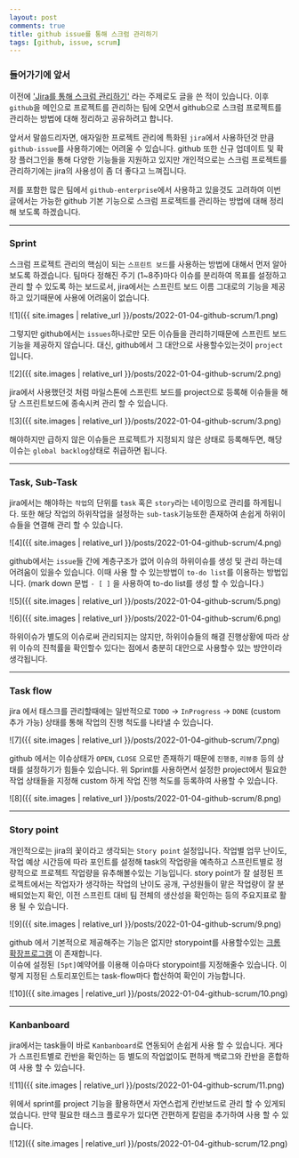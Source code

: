 ```yaml
---
layout: post
comments: true
title: github issue를 통해 스크럼 관리하기
tags: [github, issue, scrum]
---
```


### 들어가기에 앞서

이전에 ['Jira를 통해 스크럼 관리하기'](https://taes-k.github.io/2019/12/07/sw-jira-scrum/) 라는 주제로도 글을 쓴 적이 있습니다. 이후 `github`을 메인으로 프로젝트를 관리하는 팀에 오면서 github으로 스크럼 프로젝트를 관리하는 방법에 대해 정리하고 공유하려고 합니다.

앞서서 말씀드리자면, 애자일한 프로젝트 관리에 특화된 `jira`에서 사용하던것 만큼 `github-issue`를 사용하기에는 어려울 수 있습니다. github 또한 신규 업데이트 및 확장 플러그인을 통해 다양한 기능들을 지원하고 있지만 개인적으로는 스크럼 프로젝트를 관리하기에는 jira의 사용성이 좀 더 좋다고 느껴집니다.

저를 포함한 많은 팀에서 `github-enterprise`에서 사용하고 있을것도 고려하여 이번 글에서는 가능한 github 기본 기능으로 스크럼 프로젝트를 관리하는 방법에 대해 정리해 보도록 하겠습니다.

---

### Sprint

스크럼 프로젝트 관리의 핵심이 되는 `스프린트 보드`를 사용하는 방법에 대해서 먼저 알아보도록 하겠습니다. 팀마다 정해진 주기 (1~8주)마다 이슈를 분리하여 목표를 설정하고 관리 할 수 있도록 하는 보드로서, jira에서는 스프린트 보드 이름 그대로의 기능을 제공하고 있기때문에 사용에 어려움이 없습니다.

![1]({{ site.images | relative_url }}/posts/2022-01-04-github-scrum/1.png)   

그렇지만 github에서는 `issues`하나로만 모든 이슈들을 관리하기때문에 스프린트 보드 기능을 제공하지 않습니다. 대신, github에서 그 대안으로 사용할수있는것이 `project` 입니다.

![2]({{ site.images | relative_url }}/posts/2022-01-04-github-scrum/2.png)  

jira에서 사용했던것 처럼 마일스톤에 스프린트 보드를 project으로 등록해 이슈들을 해당 스프린트보드에 종속시켜 관리 할 수 있습니다.

![3]({{ site.images | relative_url }}/posts/2022-01-04-github-scrum/3.png)  

해야하지만 급하지 않은 이슈들은 프로젝트가 지정되지 않은 상태로 등록해두면, 해당 이슈는 `global backlog`상태로 취급하면 됩니다.
 
---

### Task, Sub-Task

jira에서는 해야하는 `작업`의 단위를 `task` 혹은 `story`라는 네이밍으로 관리를 하게됩니다. 또한 해당 작업의 하위작업을 설정하는 `sub-task`기능또한 존재하여 손쉽게 하위이슈들을 연결해 관리 할 수 있습니다.  

![4]({{ site.images | relative_url }}/posts/2022-01-04-github-scrum/4.png)  

github에서는 `issue`들 간에 계층구조가 없어 이슈의 하위이슈를 생성 및 관리 하는데 어려움이 있을수 있습니다. 이때 사용 할 수 있는방법이 `to-do list`를 이용하는 방법입니다. (mark down 문법 `- [ ]` 을 사용하여 to-do list를 생성 할 수 있습니다.)

![5]({{ site.images | relative_url }}/posts/2022-01-04-github-scrum/5.png) 

![6]({{ site.images | relative_url }}/posts/2022-01-04-github-scrum/6.png) 

하위이슈가 별도의 이슈로써 관리되지는 않지만, 하위이슈들의 해결 진행상황에 따라 상위 이슈의 진척률을 확인할수 있다는 점에서 충분히 대안으로 사용할수 있는 방안이라 생각됩니다.

---

### Task flow

jira 에서 태스크를 관리할때에는 일반적으로 `TODO` -> `InProgress` -> `DONE` (custom 추가 가능) 상태를 통해 작업의 진행 척도를 나타낼 수 있습니다. 

![7]({{ site.images | relative_url }}/posts/2022-01-04-github-scrum/7.png) 

github 에서는 이슈상태가 `OPEN`, `CLOSE` 으로만 존재하기 때문에 `진행중`, `리뷰중` 등의 상태를 설정하기가 힘들수 있습니다. 위 Sprint를 사용하면서 설정한 project에서 필요한 작업 상태들을 지정해 custom 하게 작업 진행 척도를 등록하여 사용할 수 있습니다.

![8]({{ site.images | relative_url }}/posts/2022-01-04-github-scrum/8.png) 


---

### Story point

개인적으로는 jira의 꽃이라고 생각되는 `Story point` 설정입니다. 작업별 업무 난이도, 작업 예상 시간등에 따라 포인트를 설정해 task의 작업량을 예측하고 스프린트별로 정량적으로 프로젝트 작업량을 유추해볼수있는 기능입니다. story point가 잘 설정된 프로젝트에서는 작업자가 생각하는 작업의 난이도 공개, 구성원들이 맡은 작업량이 잘 분배되었는지 확인, 이전 스프린트 대비 팀 전체의 생산성을 확인하는 등의 주요지표로 활용 될 수 있습니다. 

![9]({{ site.images | relative_url }}/posts/2022-01-04-github-scrum/9.png) 


github 에서 기본적으로 제공해주는 기능은 없지만 storypoint를 사용할수있는 [크롬 확장프로그램](https://github.com/banyan/github-story-points) 이 존재합니다.  
이슈에 설정된 `[5pt]`예약어를 이용해 이슈마다 storypoint를 지정해줄수 있습니다. 이렇게 지정된 스토리포인트는 task-flow마다 합산하여 확인이 가능합니다.

![10]({{ site.images | relative_url }}/posts/2022-01-04-github-scrum/10.png) 

---

### Kanbanboard

jira에서는 task들이 바로 `Kanbanboard`로 연동되어 손쉽게 사용 할 수 있습니다. 게다가 스프린트별로 칸반을 확인하는 등 별도의 작업없이도 편하게 백로그와 칸반을 혼합하여 사용 할 수 있습니다.

![11]({{ site.images | relative_url }}/posts/2022-01-04-github-scrum/11.png) 

위에서 sprint를 project 기능을 활용하면서 자연스럽게 칸반보드로 관리 할 수 있게되었습니다. 만약 필요한 태스크 플로우가 있다면 간편하게 칼럼을 추가하여 사용 할 수 있습니다.

![12]({{ site.images | relative_url }}/posts/2022-01-04-github-scrum/12.png) 
